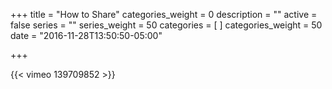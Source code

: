 +++
title = "How to Share"
categories_weight = 0
description = ""
active = false
series = ""
series_weight = 50
categories = [
]
categories_weight = 50
date = "2016-11-28T13:50:50-05:00"

+++

{{< vimeo 139709852 >}}
